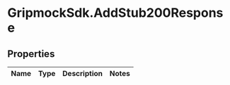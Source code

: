 # GripmockSdk.AddStub200Response

## Properties

Name | Type | Description | Notes
------------ | ------------- | ------------- | -------------


